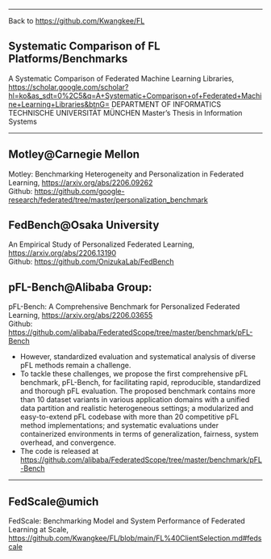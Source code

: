***
Back to https://github.com/Kwangkee/FL

## Systematic Comparison of FL Platforms/Benchmarks
A Systematic Comparison of Federated Machine Learning Libraries, https://scholar.google.com/scholar?hl=ko&as_sdt=0%2C5&q=A+Systematic+Comparison+of+Federated+Machine+Learning+Libraries&btnG=
DEPARTMENT OF INFORMATICS TECHNISCHE UNIVERSITÄT MÜNCHEN 
Master’s Thesis in Information Systems

***

## Motley@Carnegie Mellon
Motley: Benchmarking Heterogeneity and Personalization in Federated Learning, https://arxiv.org/abs/2206.09262  
Github: https://github.com/google-research/federated/tree/master/personalization_benchmark

## FedBench@Osaka University
An Empirical Study of Personalized Federated Learning, https://arxiv.org/abs/2206.13190  
Github: https://github.com/OnizukaLab/FedBench

## pFL-Bench@Alibaba Group:
pFL-Bench: A Comprehensive Benchmark for Personalized Federated Learning, https://arxiv.org/abs/2206.03655  
Github: https://github.com/alibaba/FederatedScope/tree/master/benchmark/pFL-Bench

- However, standardized evaluation and systematical analysis of diverse pFL methods remain a challenge. 
- To tackle these challenges, we propose the first comprehensive pFL benchmark, pFL-Bench, for facilitating rapid, reproducible, standardized and thorough pFL evaluation. The proposed benchmark contains more than 10 dataset variants in various application domains with a unified data partition and realistic heterogeneous settings; a modularized and easy-to-extend pFL codebase with more than 20 competitive pFL method implementations; and systematic evaluations under containerized environments in terms of generalization, fairness, system overhead, and convergence. 
- The code is released at https://github.com/alibaba/FederatedScope/tree/master/benchmark/pFL-Bench

***

## FedScale@umich
FedScale: Benchmarking Model and System Performance of Federated Learning at Scale, https://github.com/Kwangkee/FL/blob/main/FL%40ClientSelection.md#fedscale

